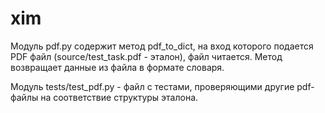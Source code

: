 # xim
Модуль pdf.py содержит метод pdf_to_dict, на вход которого подается PDF файл (source/test_task.pdf - эталон), файл читается. Метод возвращает данные из файла в формате словаря.

Модуль tests/test_pdf.py - файл с тестами, проверяющими другие pdf-файлы на соответствие структуры эталона.
